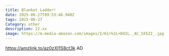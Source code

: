 ```yaml
---
title: Blanket Ladder!
date: 2025-06-27T09:53:48.940Z
tags: 2025-06-27
Category: other
description: 22.xx
image: https://m.media-amazon.com/images/I/61rk2L+D4IL._AC_SX522_.jpg
---
```

https://amzlink.to/az0zXI1S8ct3k
AD